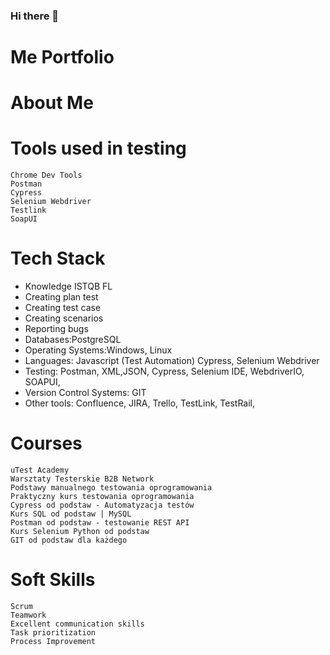 ### Hi there 👋

# Me Portfolio
# About Me


# Tools used in testing

    Chrome Dev Tools
    Postman 
    Cypress 
    Selenium Webdriver
    Testlink
    SoapUI

# Tech Stack
* Knowledge ISTQB FL
* Creating plan test
* Creating test case
* Creating scenarios
* Reporting bugs
* Databases:PostgreSQL
* Operating Systems:Windows, Linux
* Languages: Javascript (Test Automation) Cypress, Selenium Webdriver
* Testing: Postman, XML,JSON, Cypress, Selenium IDE, WebdriverIO, SOAPUI, 
* Version Control Systems: GIT
* Other tools: Confluence, JIRA, Trello, TestLink, TestRail, 

# Courses

    uTest Academy
    Warsztaty Testerskie B2B Network
    Podstawy manualnego testowania oprogramowania
    Praktyczny kurs testowania oprogramowania
    Cypress od podstaw - Automatyzacja testów
    Kurs SQL od podstaw | MySQL
    Postman od podstaw - testowanie REST API
    Kurs Selenium Python od podstaw
    GIT od podstaw dla każdego


    

# Soft Skills

    Scrum
    Teamwork
    Excellent communication skills
    Task prioritization
    Process Improvement


<!--
**Zagi93/Zagi93** is a ✨ _special_ ✨ repository because its `README.md` (this file) appears on your GitHub profile.

Here are some ideas to get you started:

- 🔭 I’m currently working on ...
- 🌱 I’m currently learning ...
- 👯 I’m looking to collaborate on ...
- 🤔 I’m looking for help with ...
- 💬 Ask me about ...
- 📫 How to reach me: ...
- 😄 Pronouns: ...
- ⚡ Fun fact: ...
-->

